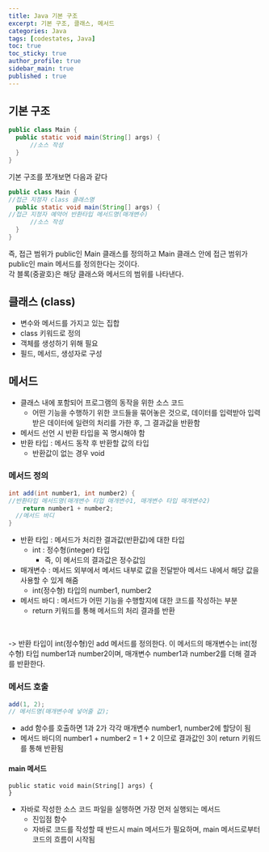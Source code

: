 ```yaml
---
title: Java 기본 구조
excerpt: 기본 구조, 클래스, 메서드
categories: Java
tags: [codestates, Java]
toc: true
toc_sticky: true
author_profile: true
sidebar_main: true
published : true
---
```

## 기본 구조

``` Java    
public class Main {
  public static void main(String[] args) {
      //소스 작성
  }
}  
```

기본 구조를 쪼개보면 다음과 같다
``` Java    
public class Main {
//접근 지정자 class 클래스명
  public static void main(String[] args) {  
//접근 지정자 예약어 반환타입 메서드명(매개변수)
      //소스 작성
  }
}  
```
즉, 접근 범위가 public인 Main 클래스를 정의하고 Main 클래스 안에 접근 범위가 public인 main 메서드를 정의한다는 것이다.  
각 블록(중괄호)은 해당 클래스와 메서드의 범위를 나타낸다.


## 클래스 (class)
- 변수와 메서드를 가지고 있는 집합
- class 키워드로 정의
- 객체를 생성하기 위해 필요
- 필드, 메서드, 생성자로 구성


## 메서드
- 클래스 내에 포함되어 프로그램의 동작을 위한 소스 코드
  - 어떤 기능을 수행하기 위한 코드들을 묶어놓은 것으로, 데이터를 입력받아 입력받은 데이터에 일련의 처리를 가한 후, 그 결과값을 반환함
- 메서드 선언 시 반환 타입을 꼭 명시해야 함 
- 반환 타입 : 메서드 동작 후 반환할 값의 타입    
  - 반환값이 없는 경우 void   

### 메서드 정의
```java
int add(int number1, int number2) {
//반환타입 메서드명(매개변수 타입 매개변수1, 매개변수 타입 매개변수2)
	return number1 + number2; 
  //메서드 바디
}
```
- 반환 타입 : 메서드가 처리한 결과값(반환값)에 대한 타입
  - int : 정수형(integer) 타입
    - 즉, 이 메서드의 결과값은 정수값임
- 매개변수 : 메서드 외부에서 메서드 내부로 값을 전달받아 메서드 내에서 해당 값을 사용할 수 있게 해줌 
  - int(정수형) 타입의 number1, number2 
- 메서드 바디 : 메서드가 어떤 기능을 수행할지에 대한 코드를 작성하는 부분
  - return 키워드를 통해 메서드의 처리 결과를 반환

<br>

-> 반환 타입이 int(정수형)인 add 메서드를 정의한다.
이 메서드의 매개변수는 int(정수형) 타입 number1과 number2이며, 매개변수 number1과 number2를 더해 결과를 반환한다.

### 메서드 호출
```java
add(1, 2);
// 메서드명(매개변수에 넣어줄 값);
```
- add 함수를 호출하면 1과 2가 각각 매개변수 number1, number2에 할당이 됨
- 메서드 바디의 number1 + number2 = 1 + 2 이므로 결과값인 3이 return 키워드를 통해 반환됨


#### main 메서드
```
public static void main(String[] args) {
}
```
- 자바로 작성한 소스 코드 파일을 실행하면 가장 먼저 실행되는 메서드
  - 진입점 함수
  - 자바로 코드를 작성할 때 반드시 main 메서드가 필요하며, main 메서드로부터 코드의 흐름이 시작됨
